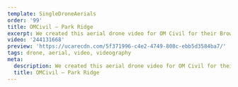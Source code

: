 ```yaml
---
template: SingleDroneAerials
order: '99'
title: OMCivil – Park Ridge
excerpt: We created this aerial drone video for OM Civil for their Browns Plains development using our DJI Inspire 2 drone.
video: '244131668'
preview: 'https://ucarecdn.com/5f371996-c4e2-4749-808c-ebb5d3584ba7/'
tags: drone, aerial, video, videography
meta:
  description: We created this aerial drone video for OM Civil for their Browns Plains development using our DJI Inspire 2 drone.
  title: OMCivil – Park Ridge
---
```

